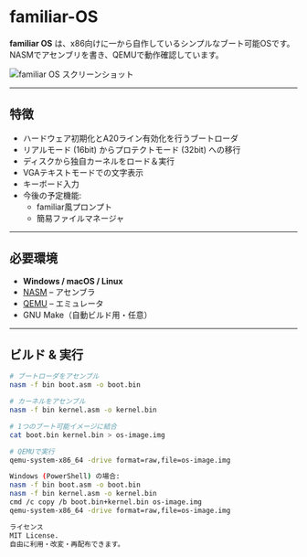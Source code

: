 # familiar-OS

**familiar OS** は、x86向けに一から自作しているシンプルなブート可能OSです。  
NASMでアセンブリを書き、QEMUで動作確認しています。

![familiar OS スクリーンショット](docs/screenshot.png)

---

## 特徴
- ハードウェア初期化とA20ライン有効化を行うブートローダ
- リアルモード (16bit) からプロテクトモード (32bit) への移行
- ディスクから独自カーネルをロード＆実行
- VGAテキストモードでの文字表示
- キーボード入力
- 今後の予定機能:
  - familiar風プロンプト
  - 簡易ファイルマネージャ

---

## 必要環境
- **Windows / macOS / Linux**
- [NASM](https://www.nasm.us/) – アセンブラ
- [QEMU](https://www.qemu.org/) – エミュレータ
- GNU Make（自動ビルド用・任意）

---

## ビルド & 実行
```bash
# ブートローダをアセンブル
nasm -f bin boot.asm -o boot.bin

# カーネルをアセンブル
nasm -f bin kernel.asm -o kernel.bin

# 1つのブート可能イメージに結合
cat boot.bin kernel.bin > os-image.img

# QEMUで実行
qemu-system-x86_64 -drive format=raw,file=os-image.img

Windows (PowerShell) の場合:
nasm -f bin boot.asm -o boot.bin
nasm -f bin kernel.asm -o kernel.bin
cmd /c copy /b boot.bin+kernel.bin os-image.img
qemu-system-x86_64 -drive format=raw,file=os-image.img

ライセンス
MIT License.
自由に利用・改変・再配布できます。